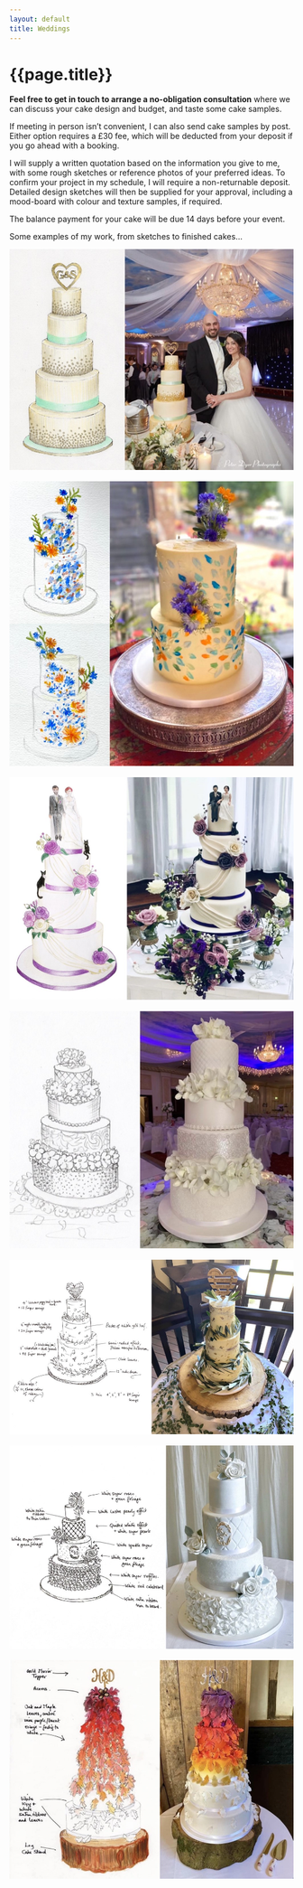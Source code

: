 ```yaml
---
layout: default
title: Weddings
---
```


# {{page.title}}

**Feel free to get in touch to arrange a no-obligation consultation** where we can discuss  your cake design and budget, and taste some cake samples.

If meeting in person isn’t convenient, I can also send cake samples by post. Either option requires a £30 fee, which will be deducted from your deposit if you go ahead with a booking.

I will supply a written quotation based on the information you give to me, with some rough sketches or reference photos of your preferred ideas. To confirm your project in my schedule, I will require a non-returnable deposit. Detailed design sketches will then be supplied for your approval, including a mood-board with colour and texture samples, if required. 

The balance payment for your cake will be due 14 days before your event. 

Some examples of my work, from sketches to finished cakes…

<div class="gallery">
	<img src="/assets/images/sketch-01.jpg" alt="Starry Night Cake" /><br /><br />
	<img src="/assets/images/sketch-02.jpg" alt="Starry Night Cake" /><br /><br />
	<img src="/assets/images/sketch-03.jpg" alt="Starry Night Cake" /><br /><br />
	<img src="/assets/images/sketch-04.jpg" alt="Starry Night Cake" /><br /><br />
	<img src="/assets/images/sketch-05.jpg" alt="Starry Night Cake" /><br /><br />
	<img src="/assets/images/sketch-06.jpg" alt="Starry Night Cake" /><br /><br />
	<img src="/assets/images/sketch-07.jpg" alt="Starry Night Cake" /><br /><br />
</div>